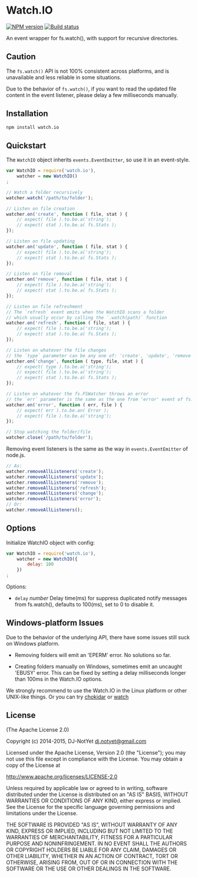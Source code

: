 Watch.IO
========

[![NPM version](https://img.shields.io/npm/v/watch.io.svg?style=flat-square)](https://www.npmjs.org/package/watch.io)
[![Build status](https://secure.travis-ci.org/DJ-NotYet/watch.io.png?branch=master)](https://travis-ci.org/DJ-NotYet/watch.io)

An event wrapper for fs.watch(), with support for recursive directories.


Caution
-------

The `fs.watch()` API is not 100% consistent across platforms,
and is unavailable and less reliable in some situations.

Due to the behavior of `fs.watch()`, if you want to read the updated file content
in the event listener, please delay a few milliseconds manually.


Installation
------------

```bash
npm install watch.io
```


Quickstart
----------

The `WatchIO` object inherits `events.EventEmitter`, so use it in an event-style.

```javascript
var WatchIO = require('watch.io'),
    watcher = new WatchIO()
;

// Watch a folder recursively
watcher.watch('/path/to/folder');

// Listen on file creation
watcher.on('create', function ( file, stat ) {
    // expect( file ).to.be.a('string');
    // expect( stat ).to.be.a( fs.Stats );
});

// Listen on file updating
watcher.on('update', function ( file, stat ) {
    // expect( file ).to.be.a('string');
    // expect( stat ).to.be.a( fs.Stats );
});

// Listen on file removal
watcher.on('remove', function ( file, stat ) {
    // expect( file ).to.be.a('string');
    // expect( stat ).to.be.a( fs.Stats );
});

// Listen on file refreshment
// The `refresh` event emits when the WatchIO scans a folder
// which usually occur by calling the `.watch(path)` function
watcher.on('refresh', function ( file, stat ) {
    // expect( file ).to.be.a('string');
    // expect( stat ).to.be.a( fs.Stats );
});

// Listen on whatever the file changes
// the `type` parameter can be any one of: 'create', 'update', 'remove', 'refresh'
watcher.on('change', function ( type, file, stat ) {
    // expect( type ).to.be.a('string');
    // expect( file ).to.be.a('string');
    // expect( stat ).to.be.a( fs.Stats );
});

// Listen on whatever the fs.FSWatcher throws an error
// the `err` parameter is the same as the one from 'error' event of fs.FSWatcher
watcher.on('error', function ( err, file ) {
    // expect( err ).to.be.an( Error );
    // expect( file ).to.be.a('string');
});

// Stop watching the folder/file
watcher.close('/path/to/folder');
```

Removing event listeners is the same as the way in `events.EventEmitter` of node.js.

```javascript
// As:
watcher.removeAllListeners('create');
watcher.removeAllListeners('update');
watcher.removeAllListeners('remove');
watcher.removeAllListeners('refresh');
watcher.removeAllListeners('change');
watcher.removeAllListeners('error');
// Or:
watcher.removeAllListeners();
```


Options
-------

Initialize WatchIO object with config:

```javascript
var WatchIO = require('watch.io'),
    watcher = new WatchIO({
        delay: 100
    })
;
```

Options:

* `delay` *number* Delay time(ms) for suppress duplicated notify messages from fs.watch(),
defaults to 100(ms), set to 0 to disable it.


Windows-platform Issues
-----------------------

Due to the behavior of the underlying API,
there have some issues still suck on Windows platform.

* Removing folders will emit an 'EPERM' error.
  No solutions so far.

* Creating folders manually on Windows, sometimes emit an uncaught 'EBUSY' error.
  This can be fixed by setting a delay milliseconds longer than 100ms in the Watch.IO options.

We strongly recommend to use the Watch.IO in the Linux platform or other UNIX-like things.
Or you can try
[chokidar](https://www.npmjs.org/package/chokidar)
or
[watch](https://www.npmjs.org/package/watch)


License
-------

(The Apache License 2.0)

Copyright (c) 2014-2015, DJ-NotYet <dj.notyet@gmail.com>

Licensed under the Apache License, Version 2.0 (the "License");
you may not use this file except in compliance with the License.
You may obtain a copy of the License at

http://www.apache.org/licenses/LICENSE-2.0

Unless required by applicable law or agreed to in writing, software
distributed under the License is distributed on an "AS IS" BASIS,
WITHOUT WARRANTIES OR CONDITIONS OF ANY KIND, either express or implied.
See the License for the specific language governing permissions and
limitations under the License.

THE SOFTWARE IS PROVIDED "AS IS", WITHOUT WARRANTY OF ANY KIND, EXPRESS OR
IMPLIED, INCLUDING BUT NOT LIMITED TO THE WARRANTIES OF MERCHANTABILITY,
FITNESS FOR A PARTICULAR PURPOSE AND NONINFRINGEMENT. IN NO EVENT SHALL THE
AUTHORS OR COPYRIGHT HOLDERS BE LIABLE FOR ANY CLAIM, DAMAGES OR OTHER
LIABILITY, WHETHER IN AN ACTION OF CONTRACT, TORT OR OTHERWISE, ARISING FROM,
OUT OF OR IN CONNECTION WITH THE SOFTWARE OR THE USE OR OTHER DEALINGS IN THE
SOFTWARE.
